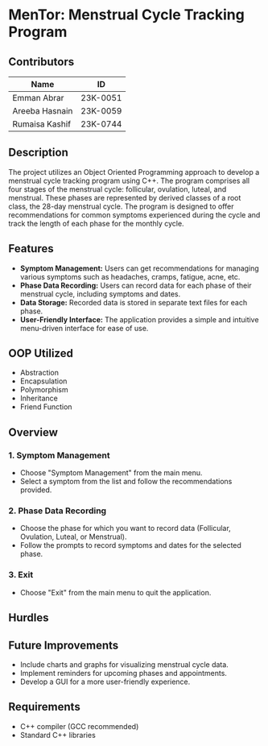 # MenTor: Menstrual Cycle Tracking Program

## Contributors

| Name             | ID           |
| ---------------- | ------------ |
| Emman Abrar      | 23K-0051     |
| Areeba Hasnain   | 23K-0059     |
| Rumaisa Kashif   | 23K-0744     |

## Description
The project utilizes an Object Oriented Programming approach to develop a menstrual cycle tracking program using C++. The program comprises all four stages of the menstrual cycle: follicular, ovulation, luteal, and menstrual. These phases are represented by derived classes of a root class, the 28-day menstrual cycle. The program is designed to offer recommendations for common symptoms experienced during the cycle and track the length of each phase for the monthly cycle.

## Features
- **Symptom Management:** Users can get recommendations for managing various symptoms such as headaches, cramps, fatigue, acne, etc.
- **Phase Data Recording:** Users can record data for each phase of their menstrual cycle, including symptoms and dates.
- **Data Storage:** Recorded data is stored in separate text files for each phase.
- **User-Friendly Interface:** The application provides a simple and intuitive menu-driven interface for ease of use.

## OOP Utilized
- Abstraction
- Encapsulation
- Polymorphism
- Inheritance
- Friend Function

## Overview
### 1. Symptom Management
- Choose "Symptom Management" from the main menu.
- Select a symptom from the list and follow the recommendations provided.

### 2. Phase Data Recording
- Choose the phase for which you want to record data (Follicular, Ovulation, Luteal, or Menstrual).
- Follow the prompts to record symptoms and dates for the selected phase.

### 3. Exit
- Choose "Exit" from the main menu to quit the application.

## Hurdles


## Future Improvements
- Include charts and graphs for visualizing menstrual cycle data.
- Implement reminders for upcoming phases and appointments.
- Develop a GUI for a more user-friendly experience.

## Requirements
- C++ compiler (GCC recommended)
- Standard C++ libraries
